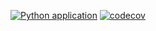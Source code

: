 [![Python application](https://github.com/CryceTruly/django-tutorial-youtube/actions/workflows/python-app.yml/badge.svg)](https://github.com/CryceTruly/django-tutorial-youtube/actions/workflows/python-app.yml) [![codecov](https://codecov.io/gh/CryceTruly/django-tutorial-youtube/branch/main/graph/badge.svg?token=X4KFP1OP6Y)](https://codecov.io/gh/CryceTruly/django-tutorial-youtube)

